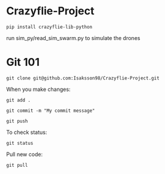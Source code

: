 # Crazyflie-Project
`pip install crazyflie-lib-python`

run sim_py/read_sim_swarm.py to simulate the drones

# Git 101
`git clone git@github.com:Isaksson98/Crazyflie-Project.git `

When you make changes:

`git add . `

`git commit -m "My commit message" `

`git push`

To check status:

`git status`

Pull new code:

`git pull`



